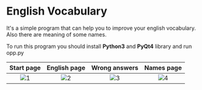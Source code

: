# English Vocabulary
It's a simple program that can help you to improve your english vocabulary. Also there are meaning of some names.

To run this program you should install **Python3** and **PyQt4** library and run opp.py

Start page             |  English page | Wrong answers             |  Names page
:-------------------------:|:-------------------------:|:-------------------------:|:-------------------------:
![1](https://user-images.githubusercontent.com/52213479/62576829-4ac4bc80-b8a6-11e9-94c1-652f11f95f2d.jpg)  |  ![2](https://user-images.githubusercontent.com/52213479/62576837-51ebca80-b8a6-11e9-8695-b9450c55f75d.jpg) | ![3](https://user-images.githubusercontent.com/52213479/62576848-557f5180-b8a6-11e9-96b3-420baf41b270.jpg) | ![4](https://user-images.githubusercontent.com/52213479/62576853-57e1ab80-b8a6-11e9-8c98-9025202b4f8d.jpg)
